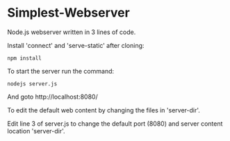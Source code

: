 # Simplest-Webserver
Node.js webserver written in 3 lines of code.

Install 'connect' and 'serve-static' after cloning:
```
npm install
```
To start the server run the command:
```
nodejs server.js
```
And goto http://localhost:8080/

To edit the default web content by changing the files in 'server-dir'.

Edit line 3 of server.js to change the default port (8080) and server content location 'server-dir'.
